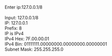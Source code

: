 Enter ip:127.0.0.1/8<br>
<br>
Input: 127.0.0.1/8<br>
IP: 127.0.0.1<br>
Prefix: 8<br>
IP is IPv4<br>
IPv4 Hex: 7F.00.00.01<br>
IPv4 Bin: 01111111.00000000.00000000.00000001<br>
Subnet Mask: 255.255.255.0<br>
